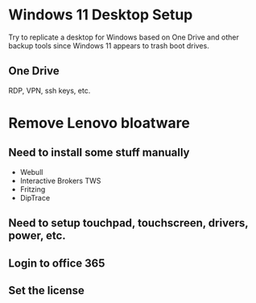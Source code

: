 # Windows 11 Desktop Setup

Try to replicate a desktop for Windows based on One Drive and other backup tools since Windows 11 appears to trash boot drives.

## One Drive
RDP, VPN, ssh keys, etc.

# Remove Lenovo bloatware

## Need to install some stuff manually
- Webull
- Interactive Brokers TWS
- Fritzing
- DipTrace

## Need to setup touchpad, touchscreen, drivers, power, etc.

## Login to office 365

## Set the license
